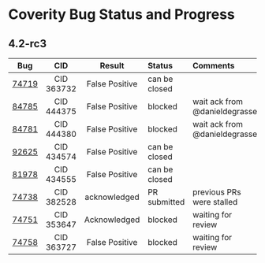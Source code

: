 # Coverity Bug Status and Progress

## 4.2-rc3

| Bug | CID | Result | Status  | Comments |
|:---:|:---:|:------:|:--------|:---------|
| [74719](https://github.com/zephyrproject-rtos/zephyr/issues/74719) | CID 363732 | False Positive | can be closed |
| [84785](https://github.com/zephyrproject-rtos/zephyr/issues/84785) | CID 444375 | False Positive | blocked | wait ack from @danieldegrasse
| [84781](https://github.com/zephyrproject-rtos/zephyr/issues/84781) | CID 444380 | False Positive | blocked | wait ack from @danieldegrasse
| [92625](https://github.com/zephyrproject-rtos/zephyr/issues/92625) | CID 434574 | False Positive | can be closed | |  
| [81978](https://github.com/zephyrproject-rtos/zephyr/issues/81978) | CID 434555 | False Positive | can be closed | |
| [74738](https://github.com/zephyrproject-rtos/zephyr/issues/74738) | CID 382528 | acknowledged | PR submitted | previous PRs were stalled | 
| [74751](https://github.com/zephyrproject-rtos/zephyr/issues/74751) | CID 353647 | Acknowledged | blocked |  waiting for review |  
| [74758](https://github.com/zephyrproject-rtos/zephyr/issues/74758) | CID 363727 | False Positive | blocked | waiting for review | 
